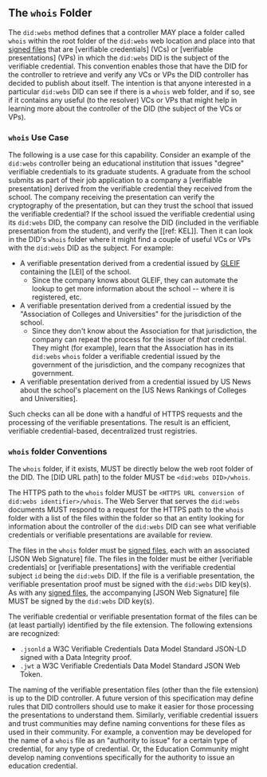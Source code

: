 ## The `whois` Folder

The `did:webs` method defines that a controller MAY place a folder called
`whois` within the root folder of the `did:webs` web location and place into
that [signed files](#signed-files) that are [verifiable credentials] (VCs) or
[verifiable presentations] (VPs) in which the `did:webs` DID is the subject of the
verifiable credential. This convention enables those that have the DID for the
controller to retrieve and verify any VCs or VPs the DID controller has
decided to publish about itself. The intention is that anyone interested in a
particular `did:webs` DID can see if there is a `whois` web folder, and if so,
see if it contains any useful (to the resolver) VCs or VPs that might help
in learning more about the controller of the DID (the subject of the VCs or VPs).

### `whois` Use Case

The following is a use case for this capability. Consider an example of the
`did:webs` controller being an educational institution that issues "degree"
verifiable credentials to its graduate students. A graduate from the school
submits as part of their job application to a company a [verifiable
presentation] derived from the verifiable credential they received from the
school. The company receiving the presentation can verify the cryptography of
the presentation, but can they trust the school that issued the verifiable
credential? If the school issued the verifiable credential using its `did:webs`
DID, the company can resolve the DID (included in the verifiable presentation
from the student), and verify the [[ref: KEL]]. Then it can look in the DID's
`whois` folder where it might find a couple of useful VCs or VPs with the
`did:webs` DID as the subject. For example:

- A verifiable presentation derived from a credential issued by [GLEIF]
  containing the [LEI] of the school.
  - Since the company knows about GLEIF, they can automate the lookup to get
    more information about the school -- where it is registered, etc.
- A verifiable presentation derived from a credential issued by the "Association
  of Colleges and Universities" for the jurisdiction of the school.
  - Since they don't know about the Association for that jurisdiction, the company can
    repeat the process for the issuer of _that_ credential. They might (for
    example), learn that the Association has in its `did:webs` `whois` folder a
    verifiable credential issued by the government of the jurisdiction, and
    the company recognizes that government.
- A verifiable presentation derived from a credential issued by US News about
  the school's placement on the [US News Rankings of Colleges and Universities].

Such checks can all be done with a handful of HTTPS requests and the processing
of the verifiable presentations. The result is an efficient, verifiable
credential-based, decentralized trust registries.

[GLEIF]: https://gleif.org
[https://www.usnews.com/best-colleges/rankings/national-universities]: https://www.usnews.com/education/best-global-universities

### `whois` folder Conventions

The `whois` folder, if it exists, MUST be directly below the web root folder of
the DID. The [DID URL path] to the folder MUST be `<did:webs DID>/whois`.

The HTTPS path to the `whois` folder MUST be `<HTTPS URL conversion of did:webs
identifier>/whois`. The Web Server that serves the `did:webs` documents MUST
respond to a request for the HTTPS path to the `whois` folder with a list of the
files within the folder so that an entity looking for information about the
controller of the `did:webs` DID can see what verifiable credentials or
verifiable presentations are available for review.

The files in the `whois` folder must be [signed files](#signed-files), each with
an associated [JSON Web Signature] file. The files in the folder must be either
[verifiable credentials] or [verifiable presentations] with the verifiable
credential subject `id` being the `did:webs` DID. If the file is a verifiable
presentation, the verifiable presentation proof must be signed with the
`did:webs` DID key(s). As with any [signed files](#signed-files), the
accompanying [JSON Web Signature] file MUST be signed by the `did:webs` DID
key(s).

The verifiable credential or verifiable presentation format of the files can be
(at least partially) identified by the file extension. The following extensions
are recognized:

- `.jsonld` a W3C Verifiable Credentials Data Model Standard JSON-LD signed with a Data Integrity proof.
- `.jwt`  a W3C Verifiable Credentials Data Model Standard JSON Web Token.

The naming of the verifiable presentation files (other than the file extension)
is up to the DID controller. A future version of this specification may define
rules that DID controllers should use to make it easier for those processing the
presentations to understand them. Similarly, verifiable credential issuers and
trust communities may define naming conventions for these files as used in their
community. For example, a convention may be developed for the name of a `whois`
file as an "authority to issue" for a certain type of credential, for any type of
credential. Or, the Education Community might develop naming conventions
specifically for the authority to issue an education credential.

